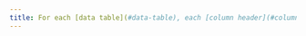 ```yaml
---
title: For each [data table](#data-table), each [column header](#column-or-row-header) and each [row header ](#column-or-row-header) are they correctly declared?
---
```

